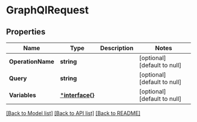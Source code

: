 # GraphQlRequest

## Properties
Name | Type | Description | Notes
------------ | ------------- | ------------- | -------------
**OperationName** | **string** |  | [optional] [default to null]
**Query** | **string** |  | [optional] [default to null]
**Variables** | [***interface{}**](interface{}.md) |  | [optional] [default to null]

[[Back to Model list]](../README.md#documentation-for-models) [[Back to API list]](../README.md#documentation-for-api-endpoints) [[Back to README]](../README.md)


